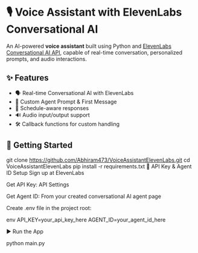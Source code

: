 # 🎙️ Voice Assistant with ElevenLabs Conversational AI

An AI-powered **voice assistant** built using Python and [ElevenLabs Conversational AI API](https://elevenlabs.io/), capable of real-time conversation, personalized prompts, and audio interactions.

## ✨ Features
- 🗣 Real-time Conversational AI with ElevenLabs
- 🎯 Custom Agent Prompt & First Message
- 📅 Schedule-aware responses
- 🔊 Audio input/output support
- 🛠 Callback functions for custom handling

## 🚀 Getting Started

git clone https://github.com/Abhiram473/VoiceAssistantElevenLabs.git
cd VoiceAssistantElevenLabs
pip install -r requirements.txt
🔑 API Key & Agent ID Setup
Sign up at ElevenLabs

Get API Key: API Settings

Get Agent ID: From your created conversational AI agent page

Create .env file in the project root:

env
API_KEY=your_api_key_here
AGENT_ID=your_agent_id_here

▶️ Run the App

python main.py

